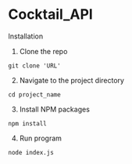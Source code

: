 # Cocktail_API

Installation
1. Clone the repo
```
git clone 'URL'
```
2. Navigate to the project directory
```
cd project_name
 ```
3. Install NPM packages
```
npm install
```
4. Run program
```
node index.js
```
